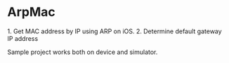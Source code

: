 ArpMac
======
<p>
1. Get MAC address by IP using ARP on iOS.
2. Determine default gateway IP address

Sample project works both on device and simulator.
